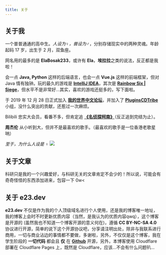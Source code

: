 ```yaml
---
title: 关于
---
```


## 关于我

一个普普通通的高中生。*人设为♀，兽设为♂*，分别存储现实中的两种灵魂。年龄起码 17 岁，出生于 2 月，双鱼座。

网名用的最多的是 **ElaBosak233**，或许有 **Ela**，**埃拉拉**之类的说法，反正都是我啦！

会一点 **Java, Python** 这样的后端语言，也会一点 **Vue.js** 这样的前端框架，但对 Java 情有独钟。玩的最久的游戏是 [**IntelliJ IDEA**](https://www.jetbrains.com/idea/)，其次是 [**Rainbow Six | Siege**](https://www.ubisoft.com/en-gb/game/rainbow-six/siege)，但水平不是非常好...其实，喜欢的游戏还挺多的，写下面啦。

于 2019 年 12 月 28 日正式加入 [**我的世界中文论坛**](https://www.mcbbs.net)，并加入了 [**PluginsCDTribe**](https://www.mcbbs.net/group-1330-1.html) 小组，没什么突出的贡献，还惹过一次麻烦。

Bilibili 忠实大会员，看番不多，但肯定追 [**《名侦探柯南》**](https://www.bilibili.com/bangumi/play/ss33378/?from=search&seid=5147689953934329939)（反正追到完结为止）。

**周杰伦** 从小听到大，但并不是最喜欢的歌手。（最喜欢的歌手是一位香港老歌星呐）

*至于，为什么人设是 ♀*
![](https://i.loli.net/2021/02/08/qdolQf8ibXEzD7c.jpg)

## 关于文章

科研只是我的一个兴趣爱好，与科研无关的文章肯定不会少的！所以说，可能会有奇奇怪怪的东西添加进来，包容一下 0w<

## 关于 **e23.dev**

**e23.dev** 不仅是作为我的个人顶级域名进行个人使用，还是我的博客唯一地址，我的博客上会时不时更新优质内容（当然，是我认为的优质内容qwq），这个博客是开源的 (虽然我也不知道一个博客开源的意义何在)，遵循 **CC BY-NC-SA 4.0** 协议进行开源，简单的说下这个开源协议吧，分享请注明出处，除非与我联系进行商用，一切与商业沾边的事情都不要做，多谢啦，另外，不仅仅是这个博客，我在学生阶段的 **一切代码** 都会且 **仅** 在 **[Github](https://github.com/ElaBosak233)** 开源，另外，本博客使用 Cloudflare 部署在 Cloudflare Pages 上，既然是 Cloudflare，应该...不会有什么问题叭...